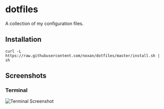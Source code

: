 # dotfiles

A collection of my configuration files.

## Installation

    curl -L https://raw.githubusercontent.com/noxan/dotfiles/master/install.sh | sh

## Screenshots

### Terminal

![Terminal Screenshot](https://raw.githubusercontent.com/wiki/noxan/dotfiles/screenshots/dotfiles-terminal.jpg)
